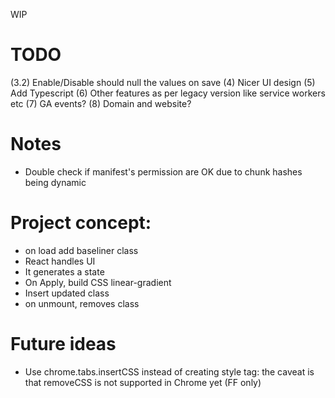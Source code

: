 WIP

# TODO
(3.2) Enable/Disable should null the values on save
(4) Nicer UI design
(5) Add Typescript
(6) Other features as per legacy version like service workers etc
(7) GA events?
(8) Domain and website?

# Notes
- Double check if manifest's permission are OK due to chunk hashes being dynamic

# Project concept:
- on load add baseliner class
- React handles UI
- It generates a state
- On Apply, build CSS linear-gradient
- Insert updated class
- on unmount, removes class

# Future ideas
- Use chrome.tabs.insertCSS instead of creating style tag: the caveat is that removeCSS is not supported in Chrome yet (FF only)